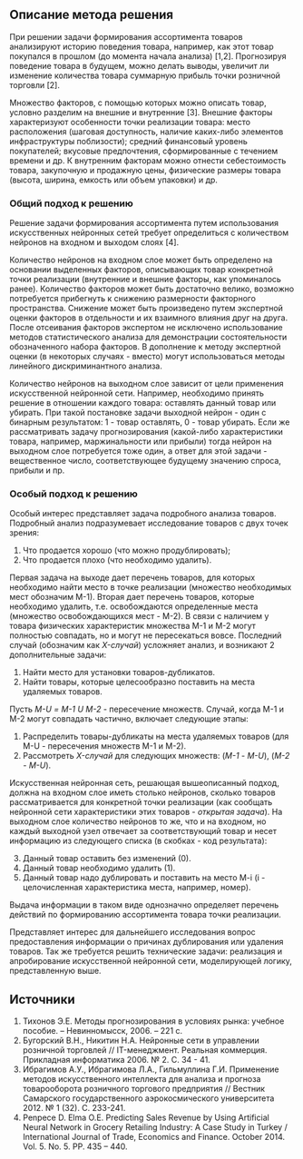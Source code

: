 ## Описание метода решения

При решении задачи формирования ассортимента товаров анализируют историю поведения товара, например, как этот товар покупался в прошлом (до момента начала анализа) [1,2]. Прогнозируя поведение товара в будущем, можно делать выводы, увеличит ли изменение количества товара суммарную прибыль точки розничной торговли [2]. 

Множество факторов, с помощью которых можно описать товар, условно разделим на внешние и внутренние [3]. Внешние факторы характеризуют особенности точки реализации товара: место расположения (шаговая доступность, наличие каких-либо элементов инфраструктуры поблизости); средний финансовый уровень покупателей; вкусовые предпочтения, сформированные с течением времени и др. К внутренним факторам можно отнести себестоимость товара, закупочную и продажную цены, физические размеры товара (высота, ширина, емкость или объем упаковки) и др.

### Общий подход к решению

Решение задачи формирования ассортимента путем использования искусственных нейронных сетей требует определиться с количеством нейронов на входном и выходом слоях [4]. 

Количество нейронов на входном слое может быть определено на основании выделенных факторов, описывающих товар конкретной точки реализации (внутренние и внешние факторы, как упоминалось ранее). Количество факторов может быть достаточно велико, возможно потребуется прибегнуть к снижению размерности факторного пространства. Снижение может быть произведено путем экспертной оценки факторов в отдельности и их взаимного влияния друг на друга. После отсеивания факторов экспертом не исключено использование методов статистического анализа для демонстрации состоятельности обозначенного набора факторов. В дополнение к методу экспертной оценки (в некоторых случаях - вместо) могут использоваться методы линейного дискриминантного анализа.

Количество нейронов на выходном слое зависит от цели применения искусственной  нейронной сети. Например, необходимо принять решение в отношении каждого товара: оставлять данный товар или убирать. При такой постановке задачи выходной нейрон - один с бинарным результатом: 1 - товар оставлять, 0 - товар убирать. Если же рассматривать задачу прогнозирования (какой-либо характеристики товара, например, маржинальности или прибыли) тогда нейрон на выходном слое потребуется тоже один, а ответ для этой задачи - вещественное число, соответствующее будущему значению спроса, прибыли и пр.

### Особый подход к решению

Особый интерес представляет задача подробного анализа товаров. Подробный анализ подразумевает исследование товаров с двух точек зрения:

1. Что продается хорошо (что можно продублировать);
2. Что продается плохо (что необходимо удалить).

Первая задача на выходе дает перечень товаров, для которых необходимо найти место в точке реализации (множество необходимых мест обозначим М-1). Вторая дает перечень товаров, которые необходимо удалить, т.е. освобождаются определенные места (множество освобождающихся мест - М-2). В связи с наличием у товара физических характеристик множества М-1 и М-2 могут полностью совпадать, но и могут не пересекаться вовсе. Последний случай (обозначим как *X-случай*) усложняет анализ, и возникают 2 дополнительные задачи:

1. Найти место для установки товаров-дубликатов.
2. Найти товары, которые целесообразно поставить на места удаляемых товаров.

Пусть *M-U = М-1 U М-2* - пересечение множеств. Случай, когда М-1 и М-2 могут совпадать частично, включает следующие этапы:

1. Распределить товары-дубликаты на места удаляемых товаров (для M-U - пересечения множеств М-1 и М-2).
2. Рассмотреть *X-случай* для следующих множеств: (*М-1 - M-U*), (*М-2 - M-U*).

Искусственная нейронная сеть, решающая вышеописанный подход, должна на входном слое иметь столько нейронов, сколько товаров рассматривается для конкретной точки реализации (как сообщать нейронной сети характеристики этих товаров - *открытая задача*). На выходном слое количество нейронов то же, что и на входном, но каждый выходной узел отвечает за соответствующий товар и несет информацию из следующего списка (в скобках - код результата):

3. Данный товар оставить без изменений (0).
4. Данный товар необходимо удалить (1).
5. Данный товар надо дублировать и поставить на место M-i (i - целочисленная характеристика места, например, номер).

Выдача информации в таком виде однозначно определяет перечень действий по формированию ассортимента товара точки реализации. 

Представляет интерес для дальнейшего исследования вопрос предоставления информации о причинах дублирования или удаления товаров. Так же требуется решить технические задачи: реализация и апробирование искусственной нейронной сети, моделирующей логику, представленную выше.

## Источники
1. Тихонов Э.Е. Методы прогнозирования в условиях рынка: учебное пособие. – Невинномысск, 2006. – 221 с.
2. Бугорский В.Н., Никитин Н.А. Нейронные сети в управлении розничной торговлей // IT-менеджмент. Реальная коммерция. Прикладная информатика 2006. № 2. С. 34 - 41.
3. Ибрагимов А.У., Ибрагимова Л.А., Гильмуллина Г.И. Применение методов искусственного интеллекта для анализа и прогноза товарооборота розничного торгового предприятия // Вестник Самарского государственного аэрокосмического университета 2012. № 1 (32). С. 233-241.
4. Penpece D. Elma O.E. Predicting Sales Revenue by Using Artificial Neural Network in Grocery Retailing Industry: A Case Study in Turkey / International Journal of Trade, Economics and Finance. October 2014. Vol. 5. No. 5. PP. 435 – 440.